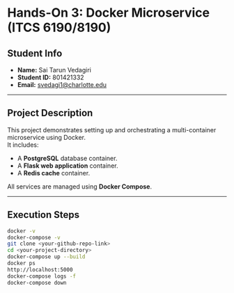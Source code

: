 # Hands-On 3: Docker Microservice (ITCS 6190/8190)

## Student Info
- **Name:** Sai Tarun Vedagiri  
- **Student ID:** 801421332  
- **Email:** svedagi1@charlotte.edu  

---

## Project Description
This project demonstrates setting up and orchestrating a multi-container microservice using Docker.  
It includes:
- A **PostgreSQL** database container.
- A **Flask web application** container.
- A **Redis cache** container.

All services are managed using **Docker Compose**.

---

## Execution Steps




```bash
docker -v
docker-compose -v
git clone <your-github-repo-link>
cd <your-project-directory>
docker-compose up --build
docker ps
http://localhost:5000
docker-compose logs -f
docker-compose down
